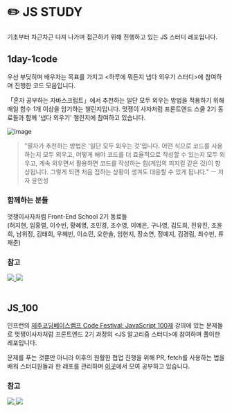 # ✏️ JS STUDY
기초부터 차근차근 다져 나가며 접근하기 위해 진행하고 있는 JS 스터디 레포입니다.

## 1day-1code
우선 부딪히며 배우자는 목표를 가지고 <하루에 뭐든지 냅다 외우기 스터디>에 참여하며 진행한 코드 모음입니다.

「혼자 공부하는 자바스크립트」에서 추천하는 일단 모두 외우는 방법을 적용하기 위해 매일 함수 1개 이상을 암기하는 챌린지입니다.
멋쟁이 사자처럼 프론트엔드 스쿨 2기 동료들과 함께 '냅다 외우기' 챌린지에 참여하고 있습니다.

![image](https://user-images.githubusercontent.com/66389585/169963202-64450b2a-35ba-4bdf-9fd8-554f633f52ab.png)


> "필자가 추천하는 방법은 '일단 모두 외우는 것'입니다. 어떤 식으로 코드를 사용하는지 모두 외우고, 어떻게 해야 코드를 더 효율적으로 작성할 수 있는지 모두 외우고, 계속 외우면서 활용하면 코드를 작성하는 힘(게임의 피지컬 같은 것)이 향상됩니다. 그렇게 되면 처음 접하는 상황이 생겨도 대응할 수 있게 됩니다." ㅡ 저자 윤인성


### 함께하는 분들
멋쟁이사자처럼 Front-End School 2기 동료들  
(허지현, 임홍렬, 이수빈, 황혜명, 조민경, 조수영, 이예은, 구나영, 김도희, 전유진, 조윤희, 남위정, 김태희, 우혜빈, 이소민, 오한솔, 임현지, 장소연, 정예지, 김경림, 최수빈, 류재준)    

### 참고

<a href="https://velog.io/@plutoin/series/1%EC%9D%BC-1%ED%95%A8%EC%88%98-%EC%99%B8%EC%9A%B0%EA%B8%B0-%EC%B1%8C%EB%A6%B0%EC%A7%80">
  <img src="https://img.shields.io/badge/Velog-%2320C997.svg?style=flat-square&logo=velog&logoColor=white">
</a>
<a href="https://watchusrise.notion.site/1-1-bbe56e364d224ac591c2d3a2186c682b">
  <img src="https://img.shields.io/badge/Notion-%23000000.svg?style=flat-square&logo=notion&logoColor=white">
</a>

<br>
<br>

## JS_100
인프런의 [제주코딩베이스캠프 Code Festival: JavaScript 100제](https://www.inflearn.com/course/%EC%A0%9C%EC%A3%BC%EC%BD%94%EB%94%A9-%EC%9E%90%EB%B0%94%EC%8A%A4%ED%81%AC%EB%A6%BD%ED%8A%B8-100%EC%A0%9C/dashboard) 강의에 있는 문제들로 멋쟁이사자처럼 프론트엔드 2기 과정의 <JS 알고리즘 스터디>에 참여하며 풀이한 레포입니다.

문제를 푸는 것뿐만 아니라 이후의 원활한 협업 진행을 위해 PR, fetch를 사용하는 법을 배워 스터디원들과 한 레포를 관리하며 [이곳](https://github.com/jsk3342/JavaScript-Algorithm-Challenge)에서 모여 공부하고 있습니다.


### 참고
<a href="https://github.com/jsk3342/JavaScript-Algorithm-Challenge/tree/main/Challenge/SoyeonJang">
  <img src="https://img.shields.io/badge/GitHub-%23181717.svg?style=flat-square&logo=github&logoColor=white">
</a>
<a href="https://watchusrise.notion.site/JS-100-348f3d90f4e1413a8ae4c8462cff4dd4">
  <img src="https://img.shields.io/badge/Notion-%23000000.svg?style=flat-square&logo=notion&logoColor=white">
</a>
